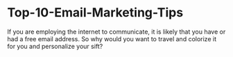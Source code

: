 # Top-10-Email-Marketing-Tips
If you are employing the internet to communicate, it is likely that you have or had a free email address. So why would you want to travel and colorize it for you and personalize your sift?
